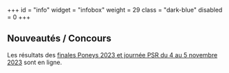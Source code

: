 +++
id = "info"
widget = "infobox"
weight = 29
class = "dark-blue"
disabled = 0
+++
## Nouveautés / Concours

Les résultats des [finales Poneys 2023 et journée PSR du 4 au 5 novembre 2023](/concours/2023/2023-11-04/)
sont en ligne.
